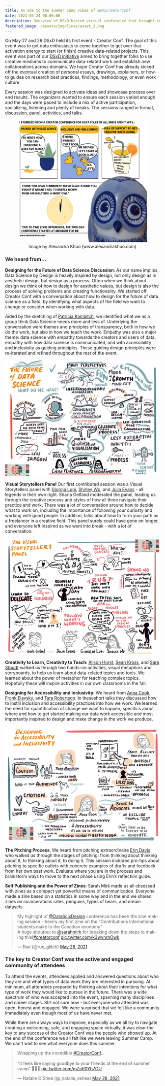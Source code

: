 ```yaml
---
title: An ode to the summer camp vibes of &#35CreatorConf
date: 2021-05-24 00:00:00
description: Overview of DSxD hosted virtual conference that brought together creative data enthusiast across all fields. 
featured_image: /assets/img/lines/asset_2.png
--- 
```



On May 27 and 28 DSxD held its first event - Creator Conf.  The goal of this event was to get data enthusiasts to come together to get over that activation energy to start (or finish) creative data-related projects. This event was part of our [DSxD initiative](http://datasciencebydesign.org/blog/dsxd-overview) aimed to bring together folks to use creative mediums to communicate data-related work and establish new collaborations across domains. We hope Creator Conf has already kicked off the eventual creation of personal essays, drawings, explainers, or how-to guides on research best practices, findings, methodology, or even work culture.

Every session was designed to activate ideas and showcase process over end results. The organizers wanted to ensure each session varied enough and the days were paced to include a  mix of active participation, socializing, listening and plenty of breaks. The sessions ranged in format, discussion, panel, activities, and talks. 
<center>
<figure>
	<img src="../assets/img/playthink/cartoon.png" height="400" alt="Cartoon: I stumbled upon a creator conference data science folks of all kinds and it was....Packed with sage advie, inclusive and welcoming, full of support to get creative juices flowing. Last Column. Thank you DSxD Community! I'm so glad I found you even it it meant I had to briefly morph from an early bird to a night owl.">
	<figcaption>Image by Alexandra Khoo (www.alexandrakhoo.com) </figcaption>
</figure>
</center>

### We heard from...

**Designing for the Future of Data Science Discussion**: As our name implies, Data Science by Design is heavily inspired by design, not only design as in aesthetic design, but design as a process.  Often when we think about design we think of how to design for aesthetic values, but design is also the process of solving problems and creating functionality.  We started off Creator Conf with a conversation about how to design for the future of data science as a field, by identifying what aspects of the field we want to change or consider when working with data. 

Aided by the sketching of [Patricia Kambitch](https://playthink.com/), we identified what we as a group think Data Science needs more and less of. Underlying the conversation were themes and principles of transparency, both in how we do the work, but also in how we teach the work. Empathy was also a major theme: data science with empathy towards the creators and users of data, empathy with how data science is communicated, and with accessibility and inclusivity as guiding principles. These guiding design principles were re-iterated and refined throughout the rest of the event.


<img src="../assets/img/playthink/future.jpeg" alt="Future of Data Science: how do we want to design for the future of data science? Balance, Celebration of the messy process, more qualitative visualization, less gatekeeping more groundkeeping, less jargon, more traceable data, human centered design and more!
">

**Visual Storytellers Panel** Our first contributed session was a Visual Storytellers panel with [Giorgia Lupi](http://giorgialupi.com/), [Shirley Wu](https://shirleywu.studio/), and [Julia Evans](https://wizardzines.com/) - all legends in their own right. Sharla Gelfand moderated the panel, leading us through the creative process and styles of how all three navigate their practice and work. There was a lot of conversation around how to decide what to work on, including the importance of following your curiosty and working with good people. In addition, talks about how to form your path as a freelancer in a creative field. This panel surely could have gone on longer, and everyone left inspired as we went into break - with a lot of conversation.

<img src="../assets/img/playthink/visual.jpeg" alt="Sketch showing cartoons of speakers and words and sketches describing reinvent yourself, follow your curiosity, gain new skills, teach others, ❤️ working with others (except A**holes)">

**Creativity to Learn, Creativity to Teach**: [Alison Horst](https://www.allisonhorst.com/), [Sean Kross](https://seankross.com/), and [Sara Stoudt](https://sastoudt.github.io/) walked us through two hands-on activities, visual metaphors and storyboards, to help us learn about data-related topics and tools. We learned about the power of metaphor for teaching complex topics. Hopefully these will inspire activities in our own classrooms in the fall.  

**Designing for Accessibility and Inclusivity**: We heard from [Anna Cook](https://annaecook.com/links), [Frank Elavsky](https://chartability.fizz.studio/), and [Tara Robertson](https://tararobertson.ca/). In theseshort talks they discussed how to instill inclusion and accessibility practices into how we work.  We learned the need for quantification of change we want to happen, specifics about where and how to get started making our data work accessible and most importantly inspired to design and make change in the work we produce.

<img src="../assets/img/playthink/inclusive.jpeg" alt= "Sketch with cartoons  temporal, its a skill!, be an advocate because we need to, define your audience, stakeholders, build empathy!">

**The Pitching Process**: We heard from pitching extraordinaire [Erin Davis](https://erdavis.com/) who walked us through the stages of pitching: from thinking about thinking about it, to thinking about it, to doing it. This session included pro-tips about pitching to specific outlets with concrete examples of drafts and feedback from her own past work. Evaluate where you are in the process and brainstorm ways to move to the next phase using Erin’s reflection guide. 

**Self Publishing and the Power of Zines**: Sarah Mirk made us all obsessed with zines as a compact yet powerful means of communication. Everyone made a zine based on a statistics in some way and in the end we shared zines on incarcerations rates, penguins, types of bears, and dream datasets.  

<blockquote class="twitter-tweet"><p lang="en" dir="ltr">My highlight of <a href="https://twitter.com/DataScixDesign?ref_src=twsrc%5Etfw">@DataScixDesign</a> conference has been the zine making session - here&#39;s my first zine on the &quot;Contributions International students make to the Canadian economy&quot; <br>A huge shoutout to <a href="https://twitter.com/sarahmirk?ref_src=twsrc%5Etfw">@sarahmirk</a> for breaking down the steps to making this!<a href="https://twitter.com/hashtag/creatorconf?src=hash&amp;ref_src=twsrc%5Etfw">#creatorconf</a> <a href="https://t.co/k3wvnrnOwk">pic.twitter.com/k3wvnrnOwk</a></p>&mdash; Rue (@rue_glitch) <a href="https://twitter.com/rue_glitch/status/1398387150803013634?ref_src=twsrc%5Etfw">May 28, 2021</a></blockquote> <script async src="https://platform.twitter.com/widgets.js" charset="utf-8"></script>

### The key to Creator Conf was the active and engaged community of attendees
 
To attend the events, attendees applied and answered questions about who they are and what types of data work they are interested in pursuing. At minimum, all attendees prepared by thinking about their intentions for what type of work they would like to pursue in the future. There was a wide spectrum of who was accepted into the event, spanning many disciplines and career stages. Still not sure how - but everyone who attended was open, honest and engaged.  We were surprised that we felt like a community immediately even though most of us have never met.   

While there are always ways to improve, especially as we all try to navigate creating a welcoming, safe, and engaging space virtually, it was clear the key to any success of the Creator Conf was the people who showed up.  At the end of the conference we all felt like we were leaving Summer Camp. We can't wait to see what everyone does this summer.


<blockquote class="twitter-tweet"><p lang="en" dir="ltr">Wrapping up the incredible <a href="https://twitter.com/hashtag/CreatorConf?src=hash&amp;ref_src=twsrc%5Etfw">#CreatorConf</a>... <br><br>“It feels like saying goodbye to your friends at the end of summer camp” 💯😭💕 <a href="https://t.co/mZnR0Yh7OU">pic.twitter.com/mZnR0Yh7OU</a></p>&mdash; Natalie O&#39;Shea (@_natalie_oshea) <a href="https://twitter.com/_natalie_oshea/status/1398395223445757952?ref_src=twsrc%5Etfw">May 28, 2021</a></blockquote> <script async src="https://platform.twitter.com/widgets.js" charset="utf-8"></script>

